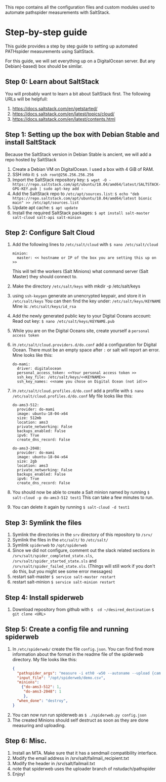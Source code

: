 This repo contains all the configuration files and custom modules used to automate pathspider measurements
with SaltStack.

# Step-by-step guide

This guide provides a step by step guide to setting up automated PATHspider measurements using SaltStack.

For this guide, we will set everything up on a DigitalOcean server. But any Debian(-based) box should be similar.

## Step 0: Learn about SaltStack

You will probably want to learn a bit about SaltStack first.
The following URLs will be helpfull:

1. https://docs.saltstack.com/en/getstarted/
1. https://docs.saltstack.com/en/latest/topics/cloud/
1. https://docs.saltstack.com/en/latest/contents.html

## Step 1: Setting up the box with Debian Stable and install SaltStack

Because the SaltStack version in Debian Stable is ancient,
we will add a repo hosted by SaltStack

1. Create a Debian VM on DigitalOcean. I used a box with 4 GiB of RAM.
1. SSH into it: `$ ssh root@256.256.256.256`
1. Import the SaltStack repository key:
    `$ wget -O - https://repo.saltstack.com/apt/ubuntu/18.04/amd64/latest/SALTSTACK-GPG-KEY.pub | sudo apt-key add -`
1. Add the SaltStack repo to `/etc/apt/sources.list`:
   `$ echo "deb https://repo.saltstack.com/apt/ubuntu/18.04/amd64/latest bionic main" >> /etc/apt/sources.list`
1. Update apt cache: `$ apt update`
1. Install the required SaltStack packages:
    `$ apt install salt-master salt-cloud salt-api salt-minion`

## Step 2: Configure Salt Cloud

1. Add the following lines to `/etc/salt/cloud` with `$ nano /etc/salt/cloud`
    ```
    minion:
      master: << hostname or IP of the box you are setting this up on >>
    
    ```
    This will tell the workers (Salt Minions) what command server (Salt Master)
    they should connect to.

1. Make the directory `/etc/salt/keys` with mkdir -p /etc/salt/keys
1. using `ssh-keygen` generate an unencrypted keypair, and store it in `/etc/salt/keys`
   You can then find the key under: `/etc/salt/keys/KEYNAME`
   Mine is: `/etc/salt/keys/id_rsa`
1. Add the newly generated public key to your Digital Oceans account: 
    Read out key: `$ nano /etc/salt/keys/KEYNAME.pub`
1. While you are on the Digital Oceans site, create yourself a `personal access token`
1. in `/etc/salt/cloud.providers.d/do.conf` add a configuration for Digital Ocean.
   There must be an empty space after `:` or salt will report an error.
   Mine looks like this:
   ```
   do-mami:
     driver: digitalocean
     personal_access_token: <<Your personal access token >>
     ssh_key_file: /etc/salt/keys/<<KEYNAME>>
     ssh_key_names: <<name you chose on Digital Ocean (not id)>>
   
   ```
1. in `/etc/salt/cloud.profiles.d/do.conf` add a profile with 
   `$ nano /etc/salt/cloud.profiles.d/do.conf`
    My file looks like this: 
    ```
    do-ams3-512:
      provider: do-mami
      image: ubuntu-18-04-x64
      size: 512mb
      location: ams3
      private_networking: False
      backups_enabled: False
      ipv6: True
      create_dns_record: False

    do-ams3-2048:
      provider: do-mami
      image: ubuntu-18-04-x64
      size: 2gb
      location: ams3
      private_networking: False
      backups_enabled: False
      ipv6: True
      create_dns_record: False
    ```
1. You should now be able to create a Salt minion named by running
   `$ salt-cloud -p do-ams3-512 test1`
    This can take a few minutes to run.

1. You can delete it again by running
    `$ salt-cloud -d test1`

## Step 3: Symlink the files
1. Symlink the directories in the `srv` directory of this repository to `/srv/`
1. Symlink the files in the `etc/salt/` to `/etc/salt/`
1. Symlink `spiderweb` to `/opt/spiderweb`
1. Since we did not configure, comment out the slack related sections in 
   `/srv/salt/spider_completed_state.sls`, `/srv/salt/spider_started_state.sls`
   and `/srv/salt/spider_failed_state.sls`.
   (Things will still work if you don't do this, but you might see some error
    messages)
1. restart salt-master `$ service salt-master restart`
1. restart salt-minion `$ service salt-minion restart`

## Step 4: Install spiderweb
1. Download repository from github with
   `$  cd ~/desired_destination`
   `$  git clone <URL>`
   
## Step 5: Create a config file and running spiderweb
1. In `/etc/spiderweb/` create the file `config.json`.
   You can find find more information about the format in the readme file of the
   spiderweb directory. My file looks like this:
   ```json 
   {
     "pathspider_args": "measure -i eth0 -w50 --autoname --upload {campaign} {API Key} --url https://v3.pto.mami-procject.org ecn",
     "input_file": "/opt/spiderweb/demo.csv",
     "minions":
       {"do-ams3-512": 1,
        "do-ams3-2048": 1
        },
     "when_done": "destroy",
   }

    ```
1. You can now run run spiderweb as `$ ./spiderweb.py config.json`
1. The created Minions should self destruct as soon as they are done measuring and uploading.

## Step 6: Misc.

1. Install an MTA. Make sure that it has a sendmail compatibility interface.
1. Modify the email address in /srv/salt/failmail_recipient.txt
1. Modify the header in /srv/salt/failmail.txt
1. note that spiderweb uses the uploader branch of nstudach/pathspider
1. Enjoy!

